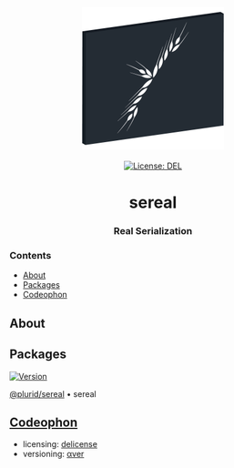 <p align="center">
    <img src="https://raw.githubusercontent.com/plurid/sereal/master/about/identity/sereal-logo.png" height="250px">
    <br />
    <br />
    <a target="_blank" href="https://github.com/plurid/sereal/blob/master/LICENSE">
        <img src="https://img.shields.io/badge/license-DEL-blue.svg?colorB=1380C3&style=for-the-badge" alt="License: DEL">
    </a>
</p>



<h1 align="center">
    sereal
</h1>


<h3 align="center">
    Real Serialization
</h3>



### Contents

+ [About](#about)
+ [Packages](#packages)
+ [Codeophon](#codeophon)



## About




## Packages

<a target="_blank" href="https://www.npmjs.com/package/@plurid/sereal">
    <img src="https://img.shields.io/npm/v/@plurid/sereal.svg?logo=npm&colorB=1380C3&style=for-the-badge" alt="Version">
</a>

[@plurid/sereal][sereal] • sereal

[sereal]: https://github.com/plurid/plurid/tree/master/packages/sereal



## [Codeophon](https://github.com/ly3xqhl8g9/codeophon)

+ licensing: [delicense](https://github.com/ly3xqhl8g9/delicense)
+ versioning: [αver](https://github.com/ly3xqhl8g9/alpha-versioning)
